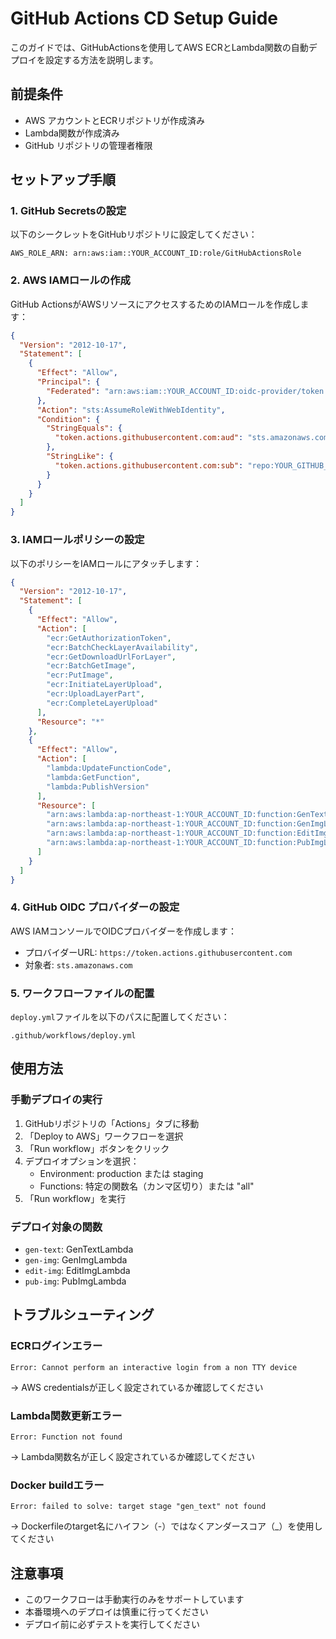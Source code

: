 # GitHub Actions CD Setup Guide

このガイドでは、GitHubActionsを使用してAWS ECRとLambda関数の自動デプロイを設定する方法を説明します。

## 前提条件

- AWS アカウントとECRリポジトリが作成済み
- Lambda関数が作成済み
- GitHub リポジトリの管理者権限

## セットアップ手順

### 1. GitHub Secretsの設定

以下のシークレットをGitHubリポジトリに設定してください：

```
AWS_ROLE_ARN: arn:aws:iam::YOUR_ACCOUNT_ID:role/GitHubActionsRole
```

### 2. AWS IAMロールの作成

GitHub ActionsがAWSリソースにアクセスするためのIAMロールを作成します：

```json
{
  "Version": "2012-10-17",
  "Statement": [
    {
      "Effect": "Allow",
      "Principal": {
        "Federated": "arn:aws:iam::YOUR_ACCOUNT_ID:oidc-provider/token.actions.githubusercontent.com"
      },
      "Action": "sts:AssumeRoleWithWebIdentity",
      "Condition": {
        "StringEquals": {
          "token.actions.githubusercontent.com:aud": "sts.amazonaws.com"
        },
        "StringLike": {
          "token.actions.githubusercontent.com:sub": "repo:YOUR_GITHUB_USERNAME/musabi:*"
        }
      }
    }
  ]
}
```

### 3. IAMロールポリシーの設定

以下のポリシーをIAMロールにアタッチします：

```json
{
  "Version": "2012-10-17",
  "Statement": [
    {
      "Effect": "Allow",
      "Action": [
        "ecr:GetAuthorizationToken",
        "ecr:BatchCheckLayerAvailability",
        "ecr:GetDownloadUrlForLayer",
        "ecr:BatchGetImage",
        "ecr:PutImage",
        "ecr:InitiateLayerUpload",
        "ecr:UploadLayerPart",
        "ecr:CompleteLayerUpload"
      ],
      "Resource": "*"
    },
    {
      "Effect": "Allow",
      "Action": [
        "lambda:UpdateFunctionCode",
        "lambda:GetFunction",
        "lambda:PublishVersion"
      ],
      "Resource": [
        "arn:aws:lambda:ap-northeast-1:YOUR_ACCOUNT_ID:function:GenTextLambda",
        "arn:aws:lambda:ap-northeast-1:YOUR_ACCOUNT_ID:function:GenImgLambda",
        "arn:aws:lambda:ap-northeast-1:YOUR_ACCOUNT_ID:function:EditImgLambda",
        "arn:aws:lambda:ap-northeast-1:YOUR_ACCOUNT_ID:function:PubImgLambda"
      ]
    }
  ]
}
```

### 4. GitHub OIDC プロバイダーの設定

AWS IAMコンソールでOIDCプロバイダーを作成します：

- プロバイダーURL: `https://token.actions.githubusercontent.com`
- 対象者: `sts.amazonaws.com`

### 5. ワークフローファイルの配置

`deploy.yml`ファイルを以下のパスに配置してください：

```
.github/workflows/deploy.yml
```

## 使用方法

### 手動デプロイの実行

1. GitHubリポジトリの「Actions」タブに移動
2. 「Deploy to AWS」ワークフローを選択
3. 「Run workflow」ボタンをクリック
4. デプロイオプションを選択：
   - Environment: production または staging
   - Functions: 特定の関数名（カンマ区切り）または "all"
5. 「Run workflow」を実行

### デプロイ対象の関数

- `gen-text`: GenTextLambda
- `gen-img`: GenImgLambda  
- `edit-img`: EditImgLambda
- `pub-img`: PubImgLambda

## トラブルシューティング

### ECRログインエラー

```
Error: Cannot perform an interactive login from a non TTY device
```

→ AWS credentialsが正しく設定されているか確認してください

### Lambda関数更新エラー

```
Error: Function not found
```

→ Lambda関数名が正しく設定されているか確認してください

### Docker buildエラー

```
Error: failed to solve: target stage "gen_text" not found
```

→ Dockerfileのtarget名にハイフン（-）ではなくアンダースコア（_）を使用してください

## 注意事項

- このワークフローは手動実行のみをサポートしています
- 本番環境へのデプロイは慎重に行ってください
- デプロイ前に必ずテストを実行してください